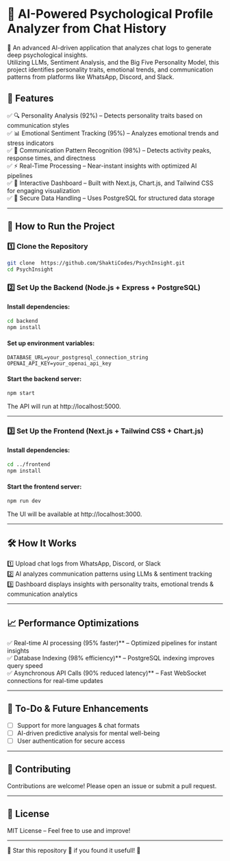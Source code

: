 # 🧠 AI-Powered Psychological Profile Analyzer from Chat History

🚀 An advanced AI-driven application that analyzes chat logs to generate deep psychological insights.  
Utilizing LLMs, Sentiment Analysis, and the Big Five Personality Model, this project identifies personality traits, emotional trends, and communication patterns from platforms like WhatsApp, Discord, and Slack.  

## 📌 Features 

✅ 🔍 Personality Analysis (92%) – Detects personality traits based on communication styles  
✅ 📊 Emotional Sentiment Tracking (95%) – Analyzes emotional trends and stress indicators  
✅ 📅 Communication Pattern Recognition (98%) – Detects activity peaks, response times, and directness  
✅ ⚡ Real-Time Processing – Near-instant insights with optimized AI pipelines  
✅ 🎨 Interactive Dashboard – Built with Next.js, Chart.js, and Tailwind CSS for engaging visualization  
✅ 🔐 Secure Data Handling – Uses PostgreSQL for structured data storage  

---
## 🚀 How to Run the Project 

### 1️⃣ Clone the Repository 
```bash
git clone  https://github.com/ShaktiCodes/PsychInsight.git
cd PsychInsight
```

### **2️⃣ Set Up the Backend (Node.js + Express + PostgreSQL)**  
#### Install dependencies:  
```bash
cd backend
npm install
```
#### Set up environment variables:   
```plaintext
DATABASE_URL=your_postgresql_connection_string
OPENAI_API_KEY=your_openai_api_key
```
#### Start the backend server:  
```bash
npm start
```
The API will run at http://localhost:5000.

---

### 3️⃣ Set Up the Frontend (Next.js + Tailwind CSS + Chart.js)  
#### Install dependencies:  
```bash
cd ../frontend
npm install
```
#### Start the frontend server:  
```bash
npm run dev
```
The UI will be available at http://localhost:3000.

---

## 🛠️ How It Works
1️⃣ Upload chat logs from WhatsApp, Discord, or Slack  
2️⃣ AI analyzes communication patterns using LLMs & sentiment tracking  
3️⃣ Dashboard displays insights with personality traits, emotional trends & communication analytics  

---

## 📈 Performance Optimizations  
✅ Real-time AI processing (95% faster)** – Optimized pipelines for instant insights  
✅ Database Indexing (98% efficiency)** – PostgreSQL indexing improves query speed  
✅ Asynchronous API Calls (90% reduced latency)** – Fast WebSocket connections for real-time updates  

---

## 📝 To-Do & Future Enhancements  
- [ ] Support for more languages & chat formats  
- [ ] AI-driven predictive analysis for mental well-being  
- [ ] User authentication for secure access

---

## 🤝 Contributing  
Contributions are welcome! Please open an issue or submit a pull request.  

---

## 📄 License  
MIT License – Feel free to use and improve!  

---

🎯 Star this repository 🌟 if you found it usefull! 🚀
